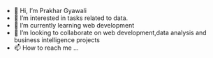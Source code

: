 - 👋 Hi, I’m Prakhar Gyawali
- 👀 I’m interested in tasks related to data.
- 🌱 I’m currently learning web development
- 💞️ I’m looking to collaborate on web development,data analysis and business intelligence projects
- 📫 How to reach me ...

<!---
PBGyawali/PBGyawali is a ✨ special ✨ repository because its `README.md` (this file) appears on your GitHub profile.
You can click the Preview link to take a look at your changes.
--->

